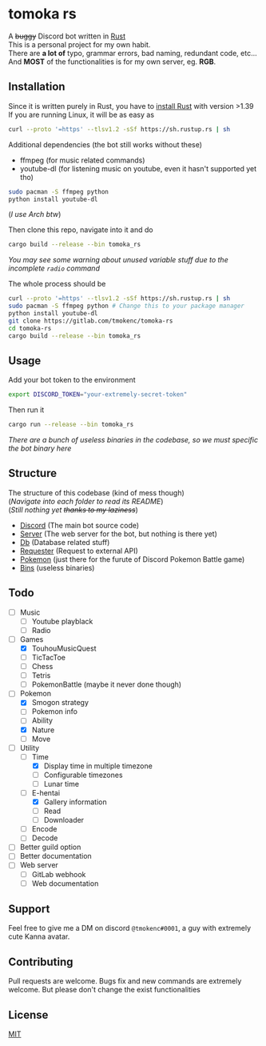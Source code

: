 # tomoka rs

A ~~buggy~~ Discord bot written in [Rust](https://rust-lang.org) <br>
This is a personal project for my own habit. <br>
There are **a lot of** typo, grammar errors, bad naming, redundant code, etc... <br> 
And **MOST** of the functionalities is for my own server, eg. __RGB__.

## Installation

Since it is written purely in Rust, you have to [install Rust](https://www.rust-lang.org/tools/install) with version >1.39 <br>
If you are running Linux, it will be as easy as 
```bash
curl --proto '=https' --tlsv1.2 -sSf https://sh.rustup.rs | sh
```

Additional dependencies (the bot still works without these)

+ ffmpeg (for music related commands)
+ youtube-dl (for listening music on youtube, even it hasn't supported yet tho)

```bash
sudo pacman -S ffmpeg python
python install youtube-dl
```
(*I use Arch btw*)<br>

Then clone this repo, navigate into it and do  

```bash
cargo build --release --bin tomoka_rs
```
*You may see some warning about unused variable stuff due to the incomplete `radio` command*
 
The whole process should be 
```bash
curl --proto '=https' --tlsv1.2 -sSf https://sh.rustup.rs | sh
sudo pacman -S ffmpeg python # Change this to your package manager
python install youtube-dl
git clone https://gitlab.com/tmokenc/tomoka-rs
cd tomoka-rs
cargo build --release --bin tomoka_rs
```
## Usage

Add your bot token to the environment

```bash
export DISCORD_TOKEN="your-extremely-secret-token"
```

Then run it

```bash
cargo run --release --bin tomoka_rs
```

*There are a bunch of useless binaries in the codebase, so we must specific the bot binary here*

## Structure

The structure of this codebase (kind of mess though) <br>
(*Navigate into each folder to read its README*) <br>
(*Still nothing yet ~~thanks to my laziness~~*)
+ [Discord](discord) (The main bot source code)
+ [Server](server) (The web server for the bot, but nothing is there yet)
+ [Db](db) (Database related stuff)
+ [Requester](requester) (Request to external API)
+ [Pokemon](pokemon) (just there for the furute of Discord Pokemon Battle game)
+ [Bins](bins) (useless binaries)

## Todo

- [ ] Music
    - [ ] Youtube playblack
    - [ ] Radio
- [ ] Games
    - [x] TouhouMusicQuest
    - [ ] TicTacToe
    - [ ] Chess
    - [ ] Tetris
    - [ ] PokemonBattle (maybe it never done though)
- [ ] Pokemon
    - [x] Smogon strategy
    - [ ] Pokemon info
    - [ ] Ability
    - [x] Nature
    - [ ] Move
- [ ] Utility
    - [ ] Time
        - [x] Display time in multiple timezone
        - [ ] Configurable timezones
        - [ ] Lunar time
    - [ ] E-hentai
        - [x] Gallery information
        - [ ] Read
        - [ ] Downloader
    - [ ] Encode
    - [ ] Decode
- [ ] Better guild option
- [ ] Better documentation
- [ ] Web server 
    - [ ] GitLab webhook
    - [ ] Web documentation

## Support

Feel free to give me a DM on discord `@tmokenc#0001`, a guy with extremely cute Kanna avatar.

## Contributing

Pull requests are welcome. Bugs fix and new commands are extremely welcome. But please don't change the exist functionalities

## License
[MIT](https://choosealicense.com/licenses/mit/)
